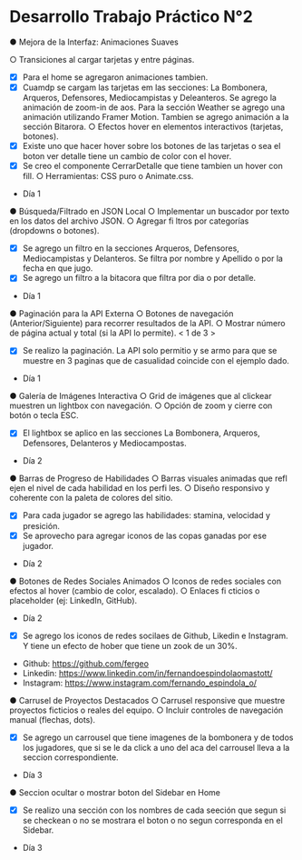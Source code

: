 # Desarrollo Trabajo Práctico N°2

● Mejora de la Interfaz: Animaciones Suaves

  ○ Transiciones al cargar tarjetas y entre páginas.
  - [X] Para el home se agregaron animaciones tambien.
  - [X] Cuamdp se cargam las tarjetas em las secciones: La Bombonera, Arqueros, Defensores, Mediocampistas y Deleanteros.
        Se agrego la animación de zoom-in de aos.
        Para la sección Weather se agrego una animación utilizando Framer Motion. Tambien se agrego animación a la sección Bitarora.
  ○ Efectos hover en elementos interactivos (tarjetas, botones).
  - [X] Existe uno que hacer hover sobre los botones de las tarjetas o sea el boton ver detalle tiene un cambio de color con el hover.
  - [X] Se creo el componente CerrarDetalle que tiene tambien un hover con fill.
  ○ Herramientas: CSS puro o Animate.css.
  - Día 1


● Búsqueda/Filtrado en JSON Local
○ Implementar un buscador por texto en los datos del archivo JSON.
○ Agregar fi ltros por categorías (dropdowns o botones). 
 - [X] Se agrego un filtro en la secciones Arqueros, Defensores, Mediocampistas y Delanteros. Se filtra por nombre y Apellido o por la fecha en que jugo.
 - [X] Se agrego un filtro a la bitacora que filtra por dia o por detalle.
  - Día 1

● Paginación para la API Externa
○ Botones de navegación (Anterior/Siguiente) para recorrer resultados de la API.
○ Mostrar número de página actual y total (si la API lo permite). < 1 de 3 >
- [X] Se realizo la paginación. La API solo permitio y se armo para que se muestre en 3 paginas que de casualidad coincide con el ejemplo dado.
- Día 1
  

● Galería de Imágenes Interactiva
○ Grid de imágenes que al clickear muestren un lightbox con navegación.
○ Opción de zoom y cierre con botón o tecla ESC. 
  - [X] El lightbox se aplico en las secciones La Bombonera, Arqueros, Defensores, Delanteros y Mediocampostas.
  - Día 2


● Barras de Progreso de Habilidades
○ Barras visuales animadas que refl ejen el nivel de cada habilidad en los perfi les.
○ Diseño responsivo y coherente con la paleta de colores del sitio. 
  - [X] Para cada jugador se agrego las habilidades: stamina, velocidad y presición.
  - [X] Se aprovecho para agregar iconos de las copas ganadas por ese jugador.
  - Día 2


● Botones de Redes Sociales Animados
○ Iconos de redes sociales con efectos al hover (cambio de color, escalado).
○ Enlaces fi cticios o placeholder (ej: LinkedIn, GitHub). 
  - Día 2
  - [X] Se agrego los iconos de redes socilaes de Github, Likedin e Instagram. Y tiene un efecto de hober que tiene un zook de un 30%.
  - Github: https://github.com/fergeo
  - Linkedin: https://www.linkedin.com/in/fernandoespindolaomastott/
  - Instagram: https://www.instagram.com/fernando_espindola_o/


● Carrusel de Proyectos Destacados
○ Carrusel responsive que muestre proyectos ficticios o reales del equipo.
○ Incluir controles de navegación manual (flechas, dots).
  - [X] Se agrego un carrousel que tiene imagenes de la bombonera y de todos los jugadores, que si se le da click a uno del aca del carrousel lleva a la seccion correspondiente.
  - Día 3

        
● Seccion ocultar o mostrar boton del Sidebar en Home
 - [X] Se realizo una sección con los nombres de cada seeción que segun si se checkean o no se mostrara el boton o no segun corresponda en el Sidebar.
 - Día 3
